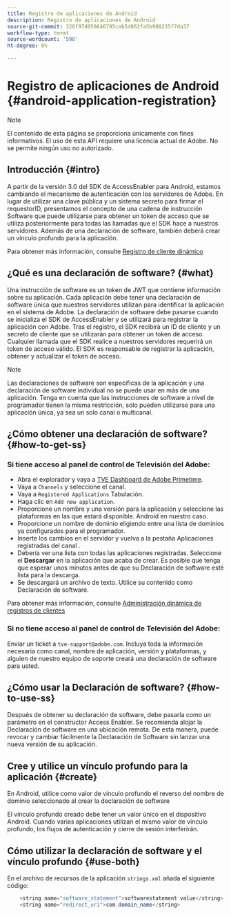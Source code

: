 ```yaml
---
title: Registro de aplicaciones de Android
description: Registro de aplicaciones de Android
source-git-commit: 326f97d058646795cab5d062fa5b980235f7da37
workflow-type: tm+mt
source-wordcount: '598'
ht-degree: 0%

---
```




# Registro de aplicaciones de Android {#android-application-registration}

>[!NOTE]
>
>El contenido de esta página se proporciona únicamente con fines informativos. El uso de esta API requiere una licencia actual de Adobe. No se permite ningún uso no autorizado.

## Introducción {#intro}

A partir de la versión 3.0 del SDK de AccessEnabler para Android, estamos cambiando el mecanismo de autenticación con los servidores de Adobe. En lugar de utilizar una clave pública y un sistema secreto para firmar el requestorID, presentamos el concepto de una cadena de instrucción Software que puede utilizarse para obtener un token de acceso que se utiliza posteriormente para todas las llamadas que el SDK hace a nuestros servidores. Además de una declaración de software, también deberá crear un vínculo profundo para la aplicación.

Para obtener más información, consulte [Registro de cliente dinámico](/help/authentication/dynamic-client-registration.md)

## ¿Qué es una declaración de software? {#what}

Una instrucción de software es un token de JWT que contiene información sobre su aplicación. Cada aplicación debe tener una declaración de software única que nuestros servidores utilizan para identificar la aplicación en el sistema de Adobe. La declaración de software debe pasarse cuando se inicializa el SDK de AccessEnabler y se utilizará para registrar la aplicación con Adobe. Tras el registro, el SDK recibirá un ID de cliente y un secreto de cliente que se utilizarán para obtener un token de acceso. Cualquier llamada que el SDK realice a nuestros servidores requerirá un token de acceso válido. El SDK es responsable de registrar la aplicación, obtener y actualizar el token de acceso.

>[!NOTE]
>
>Las declaraciones de software son específicas de la aplicación y una declaración de software individual no se puede usar en más de una aplicación. Tenga en cuenta que las instrucciones de software a nivel de programador tienen la misma restricción, solo pueden utilizarse para una aplicación única, ya sea un solo canal o multicanal.

## ¿Cómo obtener una declaración de software? {#how-to-get-ss}

### Si tiene acceso al panel de control de Televisión del Adobe:

* Abra el explorador y vaya a [TVE Dashboard de Adobe Primetime](https://console.auth.adobe.com).
* Vaya a `Channels` y seleccione el canal.
* Vaya a `Registered Applications` Tabulación.
* Haga clic en `Add new application`.
* Proporcione un nombre y una versión para la aplicación y seleccione las plataformas en las que estará disponible. Android en nuestro caso.
* Proporcione un nombre de dominio eligiendo entre una lista de dominios ya configurados para el programador.
* Inserte los cambios en el servidor y vuelva a la pestaña Aplicaciones registradas del canal .
* Debería ver una lista con todas las aplicaciones registradas. Seleccione el **Descargar** en la aplicación que acaba de crear. Es posible que tenga que esperar unos minutos antes de que su Declaración de software esté lista para la descarga.
* Se descargará un archivo de texto. Utilice su contenido como Declaración de software.

Para obtener más información, consulte [Administración dinámica de registros de clientes](/help/authentication/dynamic-client-registration-management.md)

### Si no tiene acceso al panel de control de Televisión del Adobe:

Enviar un ticket a `tve-support@adobe.com`. Incluya toda la información necesaria como canal, nombre de aplicación, versión y plataformas, y alguien de nuestro equipo de soporte creará una declaración de software para usted.

## ¿Cómo usar la Declaración de software? {#how-to-use-ss}

Después de obtener su declaración de software, debe pasarla como un parámetro en el constructor Access Enabler. Se recomienda alojar la Declaración de software en una ubicación remota. De esta manera, puede revocar y cambiar fácilmente la Declaración de Software sin lanzar una nueva versión de su aplicación.

## Cree y utilice un vínculo profundo para la aplicación {#create}

En Android, utilice como valor de vínculo profundo el reverso del nombre de dominio seleccionado al crear la declaración de software

El vínculo profundo creado debe tener un valor único en el dispositivo Android. Cuando varias aplicaciones utilizan el mismo valor de vínculo profundo, los flujos de autenticación y cierre de sesión interferirán.

## Cómo utilizar la declaración de software y el vínculo profundo {#use-both}

En el archivo de recursos de la aplicación `strings.xml` añada el siguiente código:

```JAVA
    <string name="software_statement">softwarestatement value</string>
    <string name="redirect_uri">com.domain_name</string>
```

